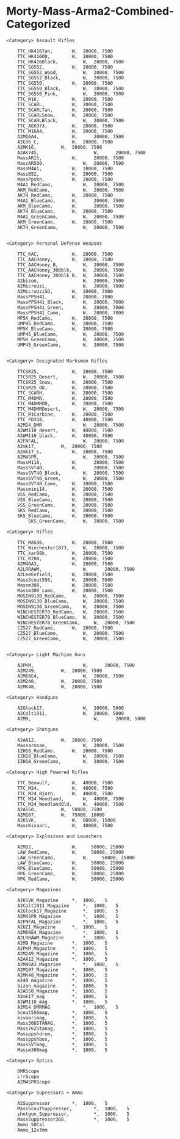 # Morty-Mass-Arma2-Combined-Categorized

    <Category> Assault Rifles
    
        TTC_HK416Tan, 		W, 	20000, 7500
	    TTC_HK416OD, 		W, 	20000, 7500
	    TTC_HK416Black, 		W, 	20000, 7500
        TTC_SG552, 			W, 	20000, 7500
	    TTC_SG552_Wood, 		W, 	20000, 7500
	    TTC_SG552_Black, 		W, 	20000, 7500
  	    TTC_SG550, 			W, 	20000, 7500
  	    TTC_SG550_Black, 		W, 	20000, 7500
  	    TTC_SG550_Pink, 		W, 	20000, 7500
  	    TTC_M16, 			W, 	20000, 7500
  	    TTC_SCARL, 			W, 	20000, 7500
  	    TTC_SCARLTan, 		W, 	20000, 7500
  	    TTC_SCARLSnow, 		W, 	20000, 7500
  	    TTC_SCARLBlack, 		W, 	20000, 7500
        TTC_AEK973, 		W, 	20000, 7500
        TTC_M16A4, 			W, 	20000, 7500
        A2M16A4,			W,      20000, 7500
        A2G36_C,			W,	20000, 7500
        A2MK16,			W,	20000, 7500
	    A2AK74S,                    W,      20000, 7500
	    MassAR15,			W,      20000, 7500
	    MassAR500,		        W,	20000, 7500
	    MassM4A1,			W,	20000, 7500
	    MassB52,			W,	20000, 7500	
	    MassPpskn,			W,	20000, 7500
	    M4A1_RedCamo,     		W, 	20000, 7500
	    AKM_RedCamo,      		W, 	20000, 7500
	    AK74_RedCamo, 		W, 	20000, 7500
	    M4A1_BlueCamo, 		W,      20000, 7500
	    AKM_BlueCamo, 		W,      20000, 7500
	    AK74_BlueCamo, 		W, 	20000, 7500
	    M4A1_GreenCamo, 		W, 	20000, 7500
	    AKM_GreenCamo, 		W, 	20000, 7500
	    AK74_GreenCamo, 		W, 	20000, 7500
	    
	
    <Category> Personal Defense Weapons
    
        TTC_KAC, 			W, 	20000, 7500
	    TTC_AACHoney, 		W, 	20000, 7500
	    TTC_AACHoney_B, 		W, 	20000, 7500
	    TTC_AACHoney_300blk, 	W, 	20000, 7500
	    TTC_AACHoney_300blk_B, 	W, 	20000, 7500
        A2bizon,		        W,	20000, 7500
	    A2MicroUzi,		        W,	20000, 7000
	    A2MicroUziSD,		W,	20000, 7000
	    MassPPSH41,			W,	20000, 7000	
	    MassPPSH41_Black,		W,	20000, 7000	
	    MassPPSH41_Green,		W,	20000, 7000	
	    MassPPSH41_Camo,		W,	20000, 7000
	    MP5K_RedCamo, 		W, 	20000, 7500
	    UMP45_RedCamo, 		W, 	20000, 7500
	    MP5K_BlueCamo, 		W, 	20000, 7500
	    UMP45_BlueCamo, 		W, 	20000, 7500
	    MP5K_GreenCamo, 		W, 	20000, 7500
	    UMP45_GreenCamo, 		W, 	20000, 7500
	
   
    <Category> Designated Marksmen Rifles
    
        TTCSR25, 			W, 	20000, 7500
	    TTCSR25_Desert, 		W, 	20000, 7500
	    TTCSR25_Snow, 		W, 	20000, 7500
	    TTCSR25_OD, 		W, 	20000, 7500
        TTC_SCARH, 			W, 	20000, 7500
        TTC_M4DMR, 			W, 	20000, 7500
	    TTC_M4DMROD, 		W, 	20000, 7500
	    TTC_M4DMRDesert, 		W, 	20000, 7500
	    TTC_M1Carbine, 		W, 	20000, 7500
	    TTC_FD338, 			W, 	40000, 7500
	    A2M14_DMR         		W, 	20000, 7500
	    A2WM110_desert,		W,	40000, 7500
	    A2WM110_black,		W,	40000, 7500
	    A2FNFAL,		        W,	20000, 7500
	    A2mk17,			W,	20000, 7500
	    A2mk17_s,			W,	20000, 7500
	    A2M4SPR,		        W,	20000, 7500
	    MassM110,			W,      20000, 7500
	    MassSVT40,			W,      20000, 7500	
	    MassSVT40_Black,		W,	20000, 7500
	    MassSVT40_Green,		W,	20000, 7500
	    MassSVT40_Camo,		W,	20000, 7500
	    Massmini14,			W,	20000, 7500
	    VSS_RedCamo, 		W, 	20000, 7500
	    VSS_BlueCamo,	 	W, 	20000, 7500
	    VSS_GreenCamo, 		W, 	20000, 7500
	    SKS_RedCamo, 		W, 	20000, 7500
	    SKS_BlueCamo, 		W, 	20000, 7500
            SKS_GreenCamo, 		W, 	20000, 7500
      
    <Category> Rifles
    
        TTC_MAS36, 			W, 	20000, 7500
	    TTC_Winchester1873, 	W, 	20000, 7500
	    TTC_kar98k, 		W, 	20000, 7500
	    TTC_R700, 			W, 	20000, 7500
	    A2M40A3,			W,	20000, 7500
	    A2LRRAWM,           	W,      20000, 7500
	    A2LeeEnfield,		W,	20000, 7500
	    MassScout556,		W,	20000, 5000
	    Massm300,			W,	20000, 7500	
	    Massm300_camo,		W,	20000, 7500
	    MOSIN9130_RedCamo, 		W, 	20000, 7500
	    MOSIN9130_BlueCamo, 	W, 	20000, 7500
	    MOSIN9130_GreenCamo, 	W, 	20000, 7500
	    WINCHESTER70_RedCamo, 	W, 	20000, 7500
	    WINCHESTER70_BlueCamo, 	W, 	20000, 7500
	    WINCHESTER70_GreenCamo, 	W, 	20000, 7500
	    CZ527_RedCamo, 		W, 	20000, 7500
	    CZ527_BlueCamo, 		W, 	20000, 7500
	    CZ527_GreenCamo, 		W, 	20000, 7500
	    
	   
    <Category> Light Machine Guns
    
        A2PKM,              	W,      20000, 7500
	    A2M249,		   	W,	20000, 7500
	    A2M60E4,		        W,	20000, 7500
	    A2M240,			W,	20000, 7500
	    A2MK48,			W,	20000, 7500
		
    <Category> Handguns
    
        A2Glock17,		    	W,	20000, 5000
	    A2Colt1911,		    	W,	20000, 5000
	    A2M9,                       W,      20000, 5000
	 
    <Category> Shotguns
    
        A2AA12,			W,	20000, 7500
	    Massarmsan,		        W,	20000, 7500
	    IZH18_RedCamo, 		W, 	20000, 7500
	    IZH18_BlueCamo, 		W, 	20000, 7500
	    IZH18_GreenCamo, 		W, 	20000, 7500

    <Cateogry> High Powered Rifles
    	
	    TTC_Beowulf, 		W, 	40000, 7500
	    TTC_M24, 			W, 	40000, 7500
	    TTC_M24_Bjorn, 		W, 	40000, 7500
	    TTC_M24_Woodland, 		W, 	40000, 7500
	    TTC_M24_WoodlandOld, 	W, 	40000, 7500
	    A2AS50,			W,	50000, 7500
	    A2M107,			W,	75000, 10000
	    A2KSVK,		    	W,	80000, 15000
	    MassKivaari,		W,	40000, 7500	

    <Category> Explosives and Launchers
    
        A2M32,		    	W,     50000, 25000
	    LAW_RedCamo, 		W,     50000, 25000
	    LAW_GreenCamo,  		W,     50000, 25000
	    LAW_BlueCamo,		W,     50000, 25000
	    RPG_BlueCamo, 		W,     50000, 25000
	    RPG_GreenCamo,		W,     50000, 25000
	    RPG_RedCamo, 		W,     50000, 25000
	    
    <Category> Magazines
    
        A2KSVK_Magazine		*,	1000,	5
        A2Colt1911_Magazine		*,	1000,	5
        A2Glock17_Magazine		*,	1000,	5
        A2M4SPR_Magazine		*,	1000,	5
        A2FNFAL_Magazine		*,	1000,	5
        A2UZI_Magazine		*,	1000,	5
        A2M60E4_Magazine		*,	1000,	5
        A2LRRAWM_Magazine		*,	1000,	5
        A2M9_Magazine		*,	1000,	5
        A2PKM_Magazine		*,	1000,	5
        A2M249_Magazine		*,	1000,	5
        A2AA12_Magazine		*,	1000,	5
        A2M40A3_Magazine		*,	1000,	5
        A2M107_Magazine		*,	1000,	5
        A2MK48_Magazine		*,	1000,	5
        m240_magazine		*,	1000,	5
        bizon_magazine		*,	1000,	5
        A2AS50_Magazine		*,	1000,	5
        A2mk17_mag			*,	1000,	5
        A2WM110_mag			*,	1000,	5
        A2M14_DMRMAG			*,	1000,	5
	    Scout556mag,		*,	1000,	5	
	    kivaarimag,			*,	1000,	5	
	    Mass308STANAG,		*,	1000,	5	
	    Mass762Stanag,		*,	1000,	5	
	    Massppshdrum,		*,	1000,	5	
	    Massppshbox,		*,	1000,	5	
	    MassSVTmag,			*,	1000,	5	
	    Massm300mag			*,	1000,	5

    <Category> Optics
      
        DMRScope
        LrrScope
        A2M4SPRScope
      
    <Category> Supressors + Ammo
      
        A2Suppressor 		*,	1000,	5
	    MassScoutSuppressor,        *,	1000,	5	
	    shotgun_Suppressor,	        *,	1000,	5	
	    MassSuppressor308,	        *,	1000,	5
        Ammo_50Cal   		
        Ammo_12x7mm	        
